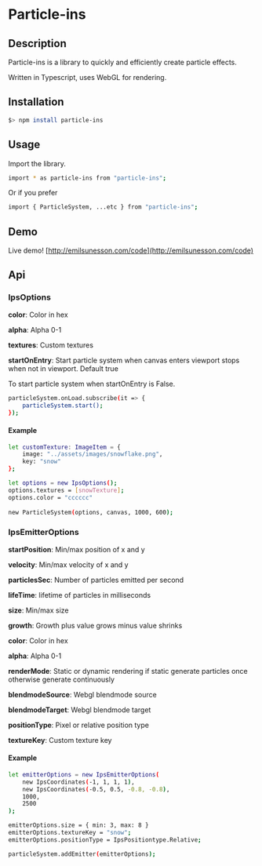 # Particle-ins

## Description
Particle-ins is a library to quickly and efficiently create particle effects.

Written in Typescript, uses WebGL for rendering.

## Installation

```sh
$> npm install particle-ins
```

## Usage

Import the library.

```sh
import * as particle-ins from "particle-ins";
```

Or if you prefer

```sh
import { ParticleSystem, ...etc } from "particle-ins";
```

## Demo

Live demo!
[http://emilsunesson.com/code](http://emilsunesson.com/code)

## Api

### IpsOptions 

**color**: Color in hex

**alpha**: Alpha 0-1

**textures**: Custom textures

**startOnEntry**: Start particle system when canvas enters viewport stops when not in viewport. Default true


To start particle system when startOnEntry is False.

```sh
particleSystem.onLoad.subscribe(it => {
    particleSystem.start();
});
```

#### Example

```sh
let customTexture: ImageItem = {
    image: "../assets/images/snowflake.png",
    key: "snow"
};

let options = new IpsOptions();
options.textures = [snowTexture];
options.color = "cccccc"
    
new ParticleSystem(options, canvas, 1000, 600);
```

### IpsEmitterOptions

**startPosition**: Min/max position of x and y

**velocity**: Min/max velocity of x and y

**particlesSec**: Number of particles emitted per second

**lifeTime**: lifetime of particles in milliseconds

**size**: Min/max size

**growth**: Growth plus value grows minus value shrinks

**color**: Color in hex

**alpha**: Alpha 0-1

**renderMode**: Static or dynamic rendering if static generate particles once otherwise generate continuously

**blendmodeSource**: Webgl blendmode source

**blendmodeTarget**: Webgl blendmode target

**positionType**: Pixel or relative position type

**textureKey**: Custom texture key

#### Example

```sh
let emitterOptions = new IpsEmitterOptions(
    new IpsCoordinates(-1, 1, 1, 1),
    new IpsCoordinates(-0.5, 0.5, -0.8, -0.8),
    1000,
    2500
);

emitterOptions.size = { min: 3, max: 8 }
emitterOptions.textureKey = "snow";
emitterOptions.positionType = IpsPositiontype.Relative;

particleSystem.addEmitter(emitterOptions);
```

